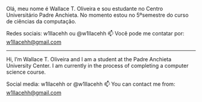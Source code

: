 Olá, meu nome é Wallace T. Oliveira e sou estudante no Centro Universitário Padre Anchieta. No momento estou no 5ºsemestre do curso de ciências da computação.

Redes sociais: w1llacehh ou @w1llacehh
📫 Você pode me contatar por: w1llacehh@gmail.com

------------------------------------------------------

Hi, I’m Wallace T. Oliveira and I am a student at the Padre Anchieta University Center. I am currently in the process of completing a computer science course.

Social media: w1llacehh or @w1llacehh
📫 You can contact me from: w1llacehh@gmail.com
